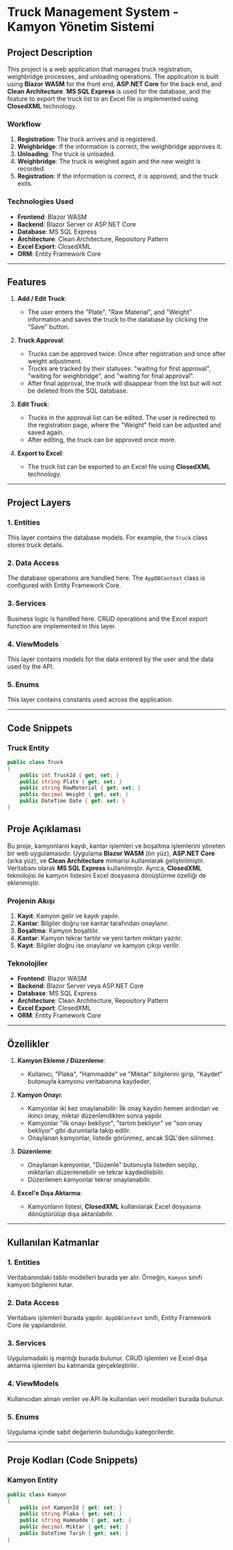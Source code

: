
# Truck Management System - Kamyon Yönetim Sistemi

## Project Description 

This project is a web application that manages truck registration, weighbridge processes, and unloading operations. The application is built using **Blazor WASM** for the front end, **ASP.NET Core** for the back end, and **Clean Architecture**. **MS SQL Express** is used for the database, and the feature to export the truck list to an Excel file is implemented using **ClosedXML** technology.

### Workflow
1. **Registration**: The truck arrives and is registered.
2. **Weighbridge**: If the information is correct, the weighbridge approves it.
3. **Unloading**: The truck is unloaded.
4. **Weighbridge**: The truck is weighed again and the new weight is recorded.
5. **Registration**: If the information is correct, it is approved, and the truck exits.

### Technologies Used
- **Frontend**: Blazor WASM
- **Backend**: Blazor Server or ASP.NET Core
- **Database**: MS SQL Express
- **Architecture**: Clean Architecture, Repository Pattern
- **Excel Export**: ClosedXML
- **ORM**: Entity Framework Core

---

## Features

1. **Add / Edit Truck**:
   - The user enters the "Plate", "Raw Material", and "Weight" information and saves the truck to the database by clicking the "Save" button.

2. **Truck Approval**:
   - Trucks can be approved twice: Once after registration and once after weight adjustment.
   - Trucks are tracked by their statuses: "waiting for first approval", "waiting for weighbridge", and "waiting for final approval".
   - After final approval, the truck will disappear from the list but will not be deleted from the SQL database.

3. **Edit Truck**:
   - Trucks in the approval list can be edited. The user is redirected to the registration page, where the "Weight" field can be adjusted and saved again.
   - After editing, the truck can be approved once more.

4. **Export to Excel**:
   - The truck list can be exported to an Excel file using **ClosedXML** technology.

---

## Project Layers

### 1. **Entities**
This layer contains the database models. For example, the `Truck` class stores truck details.

### 2. **Data Access**
The database operations are handled here. The `AppDBContext` class is configured with Entity Framework Core.

### 3. **Services**
Business logic is handled here. CRUD operations and the Excel export function are implemented in this layer.

### 4. **ViewModels**
This layer contains models for the data entered by the user and the data used by the API.

### 5. **Enums**
This layer contains constants used across the application.

---

## Code Snippets

### Truck Entity
```csharp
public class Truck
{
    public int TruckId { get; set; }
    public string Plate { get; set; }
    public string RawMaterial { get; set; }
    public decimal Weight { get; set; }
    public DateTime Date { get; set; }
}
```
## Proje Açıklaması

Bu proje, kamyonların kaydı, kantar işlemleri ve boşaltma işlemlerini yöneten bir web uygulamasıdır. Uygulama **Blazor WASM** (ön yüz), **ASP.NET Core** (arka yüz), ve **Clean Architecture** mimarisi kullanılarak geliştirilmiştir. Veritabanı olarak **MS SQL Express** kullanılmıştır. Ayrıca, **ClosedXML** teknolojisi ile kamyon listesini Excel dosyasına dönüştürme özelliği de eklenmiştir.

### Projenin Akışı
1. **Kayıt**: Kamyon gelir ve kaydı yapılır.
2. **Kantar**: Bilgiler doğru ise kantar tarafından onaylanır.
3. **Boşaltma**: Kamyon boşaltılır.
4. **Kantar**: Kamyon tekrar tartılır ve yeni tartım miktarı yazılır.
5. **Kayıt**: Bilgiler doğru ise onaylanır ve kamyon çıkışı verilir.

### Teknolojiler
- **Frontend**: Blazor WASM
- **Backend**: Blazor Server veya ASP.NET Core
- **Database**: MS SQL Express
- **Architecture**: Clean Architecture, Repository Pattern
- **Excel Export**: ClosedXML
- **ORM**: Entity Framework Core

---

## Özellikler

1. **Kamyon Ekleme / Düzenleme**: 
   - Kullanıcı, "Plaka", "Hammadde" ve "Miktar" bilgilerini girip, "Kaydet" butonuyla kamyonu veritabanına kaydeder.
   
2. **Kamyon Onayı**:
   - Kamyonlar iki kez onaylanabilir: İlk onay kaydın hemen ardından ve ikinci onay, miktar düzenlendikten sonra yapılır.
   - Kamyonlar "ilk onayı bekliyor", "tartım bekliyor" ve "son onay bekliyor" gibi durumlarla takip edilir.
   - Onaylanan kamyonlar, listede görünmez, ancak SQL'den silinmez.

3. **Düzenleme**:
   - Onaylanan kamyonlar, "Düzenle" butonuyla listeden seçilip, miktarları düzenlenebilir ve tekrar kaydedilebilir.
   - Düzenlenen kamyonlar tekrar onaylanabilir.

4. **Excel'e Dışa Aktarma**:
   - Kamyonların listesi, **ClosedXML** kullanılarak Excel dosyasına dönüştürülüp dışa aktarılabilir.

---

## Kullanılan Katmanlar

### 1. **Entities** 
Veritabanındaki tablo modelleri burada yer alır. Örneğin, `Kamyon` sınıfı kamyon bilgilerini tutar.

### 2. **Data Access** 
Veritabanı işlemleri burada yapılır. `AppDBContext` sınıfı, Entity Framework Core ile yapılandırılır.

### 3. **Services**
Uygulamadaki iş mantığı burada bulunur. CRUD işlemleri ve Excel dışa aktarma işlemleri bu katmanda gerçekleştirilir.

### 4. **ViewModels**
Kullanıcıdan alınan veriler ve API ile kullanılan veri modelleri burada bulunur.

### 5. **Enums**
Uygulama içinde sabit değerlerin bulunduğu kategorilerdir.

---

## Proje Kodları (Code Snippets)

### Kamyon Entity
```csharp
public class Kamyon
{
    public int KamyonId { get; set; }
    public string Plaka { get; set; }
    public string Hammadde { get; set; }
    public decimal Miktar { get; set; }
    public DateTime Tarih { get; set; }
}
